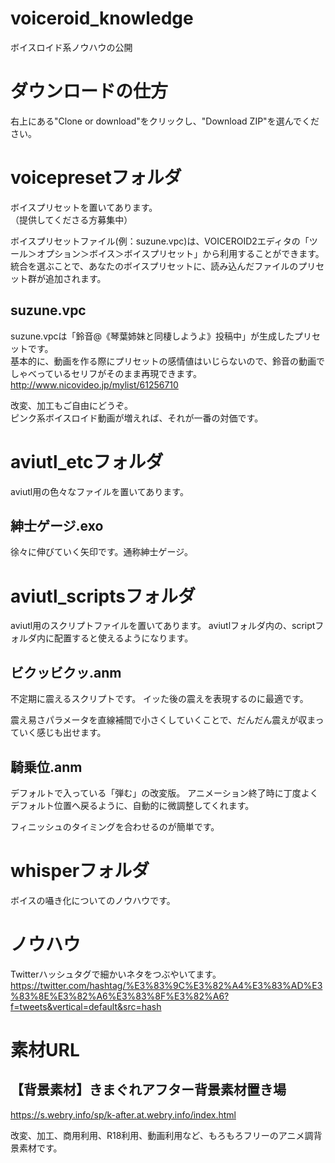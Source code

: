# voiceroid_knowledge
ボイスロイド系ノウハウの公開

# ダウンロードの仕方
右上にある"Clone or download"をクリックし、"Download ZIP"を選んでください。

# voicepresetフォルダ
ボイスプリセットを置いてあります。  
（提供してくださる方募集中）

ボイスプリセットファイル(例：suzune.vpc)は、VOICEROID2エディタの「ツール＞オプション＞ボイス＞ボイスプリセット」から利用することができます。  
統合を選ぶことで、あなたのボイスプリセットに、読み込んだファイルのプリセット群が追加されます。

## suzune.vpc
suzune.vpcは「鈴音@《琴葉姉妹と同棲しようよ》投稿中」が生成したプリセットです。  
基本的に、動画を作る際にプリセットの感情値はいじらないので、鈴音の動画でしゃべっているセリフがそのまま再現できます。  
http://www.nicovideo.jp/mylist/61256710

改変、加工もご自由にどうぞ。  
ピンク系ボイスロイド動画が増えれば、それが一番の対価です。

# aviutl_etcフォルダ
aviutl用の色々なファイルを置いてあります。

## 紳士ゲージ.exo
徐々に伸びていく矢印です。通称紳士ゲージ。

# aviutl_scriptsフォルダ
aviutl用のスクリプトファイルを置いてあります。
aviutlフォルダ内の、scriptフォルダ内に配置すると使えるようになります。

## ビクッビクッ.anm
不定期に震えるスクリプトです。
イッた後の震えを表現するのに最適です。

震え易さパラメータを直線補間で小さくしていくことで、だんだん震えが収まっていく感じも出せます。

## 騎乗位.anm
デフォルトで入っている「弾む」の改変版。
アニメーション終了時に丁度よくデフォルト位置へ戻るように、自動的に微調整してくれます。

フィニッシュのタイミングを合わせるのが簡単です。

# whisperフォルダ
ボイスの囁き化についてのノウハウです。

# ノウハウ
Twitterハッシュタグで細かいネタをつぶやいてます。  
https://twitter.com/hashtag/%E3%83%9C%E3%82%A4%E3%83%AD%E3%83%8E%E3%82%A6%E3%83%8F%E3%82%A6?f=tweets&vertical=default&src=hash

# 素材URL

## 【背景素材】きまぐれアフター背景素材置き場
https://s.webry.info/sp/k-after.at.webry.info/index.html

改変、加工、商用利用、R18利用、動画利用など、もろもろフリーのアニメ調背景素材です。



